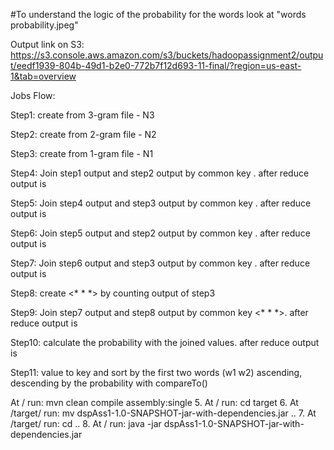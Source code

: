 #To understand the logic of the probability for the words look at "words probability.jpeg"

Output link on S3: https://s3.console.aws.amazon.com/s3/buckets/hadoopassignment2/output/eedf1939-804b-49d1-b2e0-772b7f12d693-11-final/?region=us-east-1&tab=overview

Jobs Flow:

Step1: create <w1 w2 w3> <number of appearance in corpus = N3> from 3-gram file - N3

Step2: create <w2 w3> <number of appearance in corpus = N2> from 2-gram file - N2

Step3: create <w3> <number of appearance in corpus = N1> from 1-gram file - N1

Step4: Join step1 output and step2 output by common key <w2 w3>. after reduce output is <w1 w2 w3> <N3 N2>

Step5: Join step4 output and step3 output by common key <w3>. after reduce output is <w1 w2 w3> <N3 N2 N1>

Step6: Join step5 output and step2 output by common key <w1 w2>. after reduce output is <w1 w2 w3> <N3 N2 N1 C2>

Step7: Join step6 output and step3 output by common key <w2>. after reduce output is <w1 w2 w3> <N3 N2 N1 C2 C1>

Step8: create <* * *> <total number of words in corpus = C0> by counting output of step3

Step9: Join step7 output and step8 output by common key <* * *>. after reduce output is <w1 w2 w3> <N3 N2 N1 C2 C1 C0>

Step10: calculate the probability with the joined values. after reduce output is <w1 w2 w3> <probability>

Step11: value to key and sort by the first two words (w1 w2) ascending, descending by the probability with compareTo()

 At / run:
		mvn clean compile assembly:single
5. At / run:
		cd target
6. At /target/ run:
		mv dspAss1-1.0-SNAPSHOT-jar-with-dependencies.jar ..
7. At /target/ run:
		cd ..
8. At / run:
		java -jar dspAss1-1.0-SNAPSHOT-jar-with-dependencies.jar
